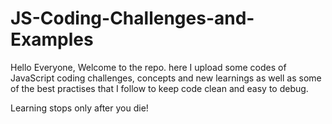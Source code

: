 # JS-Coding-Challenges-and-Examples
Hello Everyone,
Welcome to the repo. here I upload some codes of JavaScript coding challenges, concepts and new learnings as well as some of the best practises that I follow to keep code clean and easy to debug.

Learning stops only after you die!
